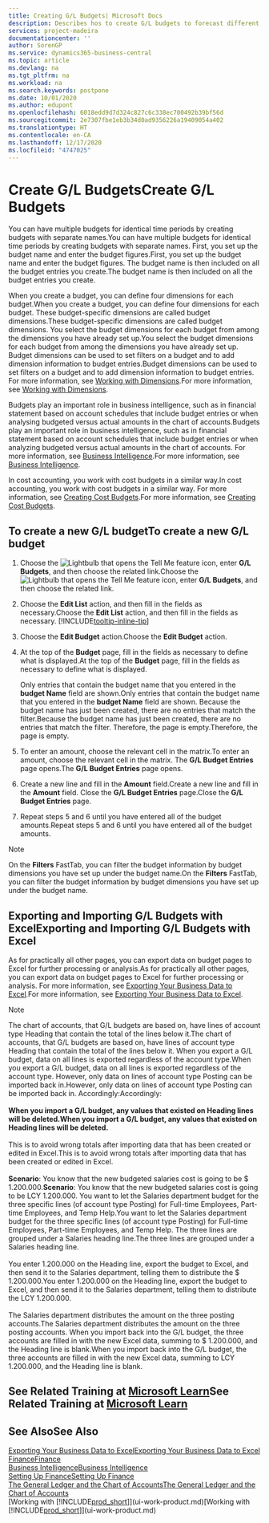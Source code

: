 ```yaml
---
title: Creating G/L Budgets| Microsoft Docs
description: Describes hos to create G/L budgets to forecast different financial activities and assign dimensions for business intelligence purposes.
services: project-madeira
documentationcenter: ''
author: SorenGP
ms.service: dynamics365-business-central
ms.topic: article
ms.devlang: na
ms.tgt_pltfrm: na
ms.workload: na
ms.search.keywords: postpone
ms.date: 10/01/2020
ms.author: edupont
ms.openlocfilehash: 6018edd9d7d324c827c6c338ec700492b39bf56d
ms.sourcegitcommit: 2e7307fbe1eb3b34d0ad9356226a19409054a402
ms.translationtype: HT
ms.contentlocale: en-CA
ms.lasthandoff: 12/17/2020
ms.locfileid: "4747025"
---
```

# <a name="create-gl-budgets"></a><span data-ttu-id="9d0c5-103">Create G/L Budgets</span><span class="sxs-lookup"><span data-stu-id="9d0c5-103">Create G/L Budgets</span></span>
<span data-ttu-id="9d0c5-104">You can have multiple budgets for identical time periods by creating budgets with separate names.</span><span class="sxs-lookup"><span data-stu-id="9d0c5-104">You can have multiple budgets for identical time periods by creating budgets with separate names.</span></span> <span data-ttu-id="9d0c5-105">First, you set up the budget name and enter the budget figures.</span><span class="sxs-lookup"><span data-stu-id="9d0c5-105">First, you set up the budget name and enter the budget figures.</span></span> <span data-ttu-id="9d0c5-106">The budget name is then included on all the budget entries you create.</span><span class="sxs-lookup"><span data-stu-id="9d0c5-106">The budget name is then included on all the budget entries you create.</span></span>  

<span data-ttu-id="9d0c5-107">When you create a budget, you can define four dimensions for each budget.</span><span class="sxs-lookup"><span data-stu-id="9d0c5-107">When you create a budget, you can define four dimensions for each budget.</span></span> <span data-ttu-id="9d0c5-108">These budget-specific dimensions are called budget dimensions.</span><span class="sxs-lookup"><span data-stu-id="9d0c5-108">These budget-specific dimensions are called budget dimensions.</span></span> <span data-ttu-id="9d0c5-109">You select the budget dimensions for each budget from among the dimensions you have already set up.</span><span class="sxs-lookup"><span data-stu-id="9d0c5-109">You select the budget dimensions for each budget from among the dimensions you have already set up.</span></span> <span data-ttu-id="9d0c5-110">Budget dimensions can be used to set filters on a budget and to add dimension information to budget entries.</span><span class="sxs-lookup"><span data-stu-id="9d0c5-110">Budget dimensions can be used to set filters on a budget and to add dimension information to budget entries.</span></span> <span data-ttu-id="9d0c5-111">For more information, see [Working with Dimensions](finance-dimensions.md).</span><span class="sxs-lookup"><span data-stu-id="9d0c5-111">For more information, see [Working with Dimensions](finance-dimensions.md).</span></span>

<span data-ttu-id="9d0c5-112">Budgets play an important role in business intelligence, such as in financial statement based on account schedules that include budget entries or when analysing budgeted versus actual amounts in the chart of accounts.</span><span class="sxs-lookup"><span data-stu-id="9d0c5-112">Budgets play an important role in business intelligence, such as in financial statement based on account schedules that include budget entries or when analyzing budgeted versus actual amounts in the chart of accounts.</span></span> <span data-ttu-id="9d0c5-113">For more information, see [Business Intelligence](bi.md).</span><span class="sxs-lookup"><span data-stu-id="9d0c5-113">For more information, see [Business Intelligence](bi.md).</span></span>

<span data-ttu-id="9d0c5-114">In cost accounting, you work with cost budgets in a similar way.</span><span class="sxs-lookup"><span data-stu-id="9d0c5-114">In cost accounting, you work with cost budgets in a similar way.</span></span> <span data-ttu-id="9d0c5-115">For more information, see [Creating Cost Budgets](finance-create-cost-budgets.md).</span><span class="sxs-lookup"><span data-stu-id="9d0c5-115">For more information, see [Creating Cost Budgets](finance-create-cost-budgets.md).</span></span>    

## <a name="to-create-a-new-gl-budget"></a><span data-ttu-id="9d0c5-116">To create a new G/L budget</span><span class="sxs-lookup"><span data-stu-id="9d0c5-116">To create a new G/L budget</span></span>  
1. <span data-ttu-id="9d0c5-117">Choose the ![Lightbulb that opens the Tell Me feature](media/ui-search/search_small.png "Tell me what you want to do") icon, enter **G/L Budgets**, and then choose the related link.</span><span class="sxs-lookup"><span data-stu-id="9d0c5-117">Choose the ![Lightbulb that opens the Tell Me feature](media/ui-search/search_small.png "Tell me what you want to do") icon, enter **G/L Budgets**, and then choose the related link.</span></span>  
2. <span data-ttu-id="9d0c5-118">Choose the **Edit List** action, and then fill in the fields as necessary.</span><span class="sxs-lookup"><span data-stu-id="9d0c5-118">Choose the **Edit List** action, and then fill in the fields as necessary.</span></span> [!INCLUDE[tooltip-inline-tip](includes/tooltip-inline-tip_md.md)]  
3. <span data-ttu-id="9d0c5-119">Choose the **Edit Budget** action.</span><span class="sxs-lookup"><span data-stu-id="9d0c5-119">Choose the **Edit Budget** action.</span></span>
4. <span data-ttu-id="9d0c5-120">At the top of the **Budget** page, fill in the fields as necessary to define what is displayed.</span><span class="sxs-lookup"><span data-stu-id="9d0c5-120">At the top of the **Budget** page, fill in the fields as necessary to define what is displayed.</span></span>  

    <span data-ttu-id="9d0c5-121">Only entries that contain the budget name that you entered in the **budget Name** field are shown.</span><span class="sxs-lookup"><span data-stu-id="9d0c5-121">Only entries that contain the budget name that you entered in the **budget Name** field are shown.</span></span> <span data-ttu-id="9d0c5-122">Because the budget name has just been created, there are no entries that match the filter.</span><span class="sxs-lookup"><span data-stu-id="9d0c5-122">Because the budget name has just been created, there are no entries that match the filter.</span></span> <span data-ttu-id="9d0c5-123">Therefore, the page is empty.</span><span class="sxs-lookup"><span data-stu-id="9d0c5-123">Therefore, the page is empty.</span></span>  
5. <span data-ttu-id="9d0c5-124">To enter an amount, choose the relevant cell in the matrix.</span><span class="sxs-lookup"><span data-stu-id="9d0c5-124">To enter an amount, choose the relevant cell in the matrix.</span></span> <span data-ttu-id="9d0c5-125">The **G/L Budget Entries** page opens.</span><span class="sxs-lookup"><span data-stu-id="9d0c5-125">The **G/L Budget Entries** page opens.</span></span>  
6. <span data-ttu-id="9d0c5-126">Create a new line and fill in the **Amount** field.</span><span class="sxs-lookup"><span data-stu-id="9d0c5-126">Create a new line and fill in the **Amount** field.</span></span> <span data-ttu-id="9d0c5-127">Close the **G/L Budget Entries** page.</span><span class="sxs-lookup"><span data-stu-id="9d0c5-127">Close the **G/L Budget Entries** page.</span></span>  
7. <span data-ttu-id="9d0c5-128">Repeat steps 5 and 6 until you have entered all of the budget amounts.</span><span class="sxs-lookup"><span data-stu-id="9d0c5-128">Repeat steps 5 and 6 until you have entered all of the budget amounts.</span></span>  

> [!NOTE]  
>  <span data-ttu-id="9d0c5-129">On the **Filters** FastTab, you can filter the budget information by budget dimensions you have set up under the budget name.</span><span class="sxs-lookup"><span data-stu-id="9d0c5-129">On the **Filters** FastTab, you can filter the budget information by budget dimensions you have set up under the budget name.</span></span>

## <a name="exporting-and-importing-gl-budgets-with-excel"></a><span data-ttu-id="9d0c5-130">Exporting and Importing G/L Budgets with Excel</span><span class="sxs-lookup"><span data-stu-id="9d0c5-130">Exporting and Importing G/L Budgets with Excel</span></span>
<span data-ttu-id="9d0c5-131">As for practically all other pages, you can export data on budget pages to Excel for further processing or analysis.</span><span class="sxs-lookup"><span data-stu-id="9d0c5-131">As for practically all other pages, you can export data on budget pages to Excel for further processing or analysis.</span></span> <span data-ttu-id="9d0c5-132">For more information, see [Exporting Your Business Data to Excel](about-export-data.md).</span><span class="sxs-lookup"><span data-stu-id="9d0c5-132">For more information, see [Exporting Your Business Data to Excel](about-export-data.md).</span></span>

> [!NOTE]
> <span data-ttu-id="9d0c5-133">The chart of accounts, that G/L budgets are based on, have lines of account type Heading that contain the total of the lines below it.</span><span class="sxs-lookup"><span data-stu-id="9d0c5-133">The chart of accounts, that G/L budgets are based on, have lines of account type Heading that contain the total of the lines below it.</span></span> <span data-ttu-id="9d0c5-134">When you export a G/L budget, data on all lines is exported regardless of the account type.</span><span class="sxs-lookup"><span data-stu-id="9d0c5-134">When you export a G/L budget, data on all lines is exported regardless of the account type.</span></span> <span data-ttu-id="9d0c5-135">However, only data on lines of account type Posting can be imported back in.</span><span class="sxs-lookup"><span data-stu-id="9d0c5-135">However, only data on lines of account type Posting can be imported back in.</span></span> <span data-ttu-id="9d0c5-136">Accordingly:</span><span class="sxs-lookup"><span data-stu-id="9d0c5-136">Accordingly:</span></span> <br /><br /> <span data-ttu-id="9d0c5-137">**When you import a G/L budget, any values that existed on Heading lines will be deleted.**</span><span class="sxs-lookup"><span data-stu-id="9d0c5-137">**When you import a G/L budget, any values that existed on Heading lines will be deleted.**</span></span> <br /><br /> <span data-ttu-id="9d0c5-138">This is to avoid wrong totals after importing data that has been created or edited in Excel.</span><span class="sxs-lookup"><span data-stu-id="9d0c5-138">This is to avoid wrong totals after importing data that has been created or edited in Excel.</span></span><br /><br /> <span data-ttu-id="9d0c5-139">**Scenario**: You know that the new budgeted salaries cost is going to be $ 1.200.000.</span><span class="sxs-lookup"><span data-stu-id="9d0c5-139">**Scenario**: You know that the new budgeted salaries cost is going to be LCY 1.200.000.</span></span> <span data-ttu-id="9d0c5-140">You want to let the Salaries department budget for the three specific lines (of account type Posting) for Full-time Employees, Part-time Employees, and Temp Help.</span><span class="sxs-lookup"><span data-stu-id="9d0c5-140">You want to let the Salaries department budget for the three specific lines (of account type Posting) for Full-time Employees, Part-time Employees, and Temp Help.</span></span> <span data-ttu-id="9d0c5-141">The three lines are grouped under a Salaries heading line.</span><span class="sxs-lookup"><span data-stu-id="9d0c5-141">The three lines are grouped under a Salaries heading line.</span></span><br /><br /><span data-ttu-id="9d0c5-142">You enter 1.200.000 on the Heading line, export the budget to Excel, and then send it to the Salaries department, telling them to distribute the $ 1.200.000.</span><span class="sxs-lookup"><span data-stu-id="9d0c5-142">You enter 1.200.000 on the Heading line, export the budget to Excel, and then send it to the Salaries department, telling them to distribute the LCY 1.200.000.</span></span><br /><br /> <span data-ttu-id="9d0c5-143">The Salaries department distributes the amount on the three posting accounts.</span><span class="sxs-lookup"><span data-stu-id="9d0c5-143">The Salaries department distributes the amount on the three posting accounts.</span></span> <span data-ttu-id="9d0c5-144">When you import back into the G/L budget, the three accounts are filled in with the new Excel data, summing to $ 1.200.000, and the Heading line is blank.</span><span class="sxs-lookup"><span data-stu-id="9d0c5-144">When you import back into the G/L budget, the three accounts are filled in with the new Excel data, summing to LCY 1.200.000, and the Heading line is blank.</span></span>

## <a name="see-related-training-at-microsoft-learn"></a><span data-ttu-id="9d0c5-145">See Related Training at [Microsoft Learn](/learn/modules/budgets-exchange-rates-dynamics-365-business-central/index)</span><span class="sxs-lookup"><span data-stu-id="9d0c5-145">See Related Training at [Microsoft Learn](/learn/modules/budgets-exchange-rates-dynamics-365-business-central/index)</span></span>

## <a name="see-also"></a><span data-ttu-id="9d0c5-146">See Also</span><span class="sxs-lookup"><span data-stu-id="9d0c5-146">See Also</span></span>
[<span data-ttu-id="9d0c5-147">Exporting Your Business Data to Excel</span><span class="sxs-lookup"><span data-stu-id="9d0c5-147">Exporting Your Business Data to Excel</span></span>](about-export-data.md)  
[<span data-ttu-id="9d0c5-148">Finance</span><span class="sxs-lookup"><span data-stu-id="9d0c5-148">Finance</span></span>](finance.md)  
[<span data-ttu-id="9d0c5-149">Business Intelligence</span><span class="sxs-lookup"><span data-stu-id="9d0c5-149">Business Intelligence</span></span>](bi.md)  
[<span data-ttu-id="9d0c5-150">Setting Up Finance</span><span class="sxs-lookup"><span data-stu-id="9d0c5-150">Setting Up Finance</span></span>](finance-setup-finance.md)  
[<span data-ttu-id="9d0c5-151">The General Ledger and the Chart of Accounts</span><span class="sxs-lookup"><span data-stu-id="9d0c5-151">The General Ledger and the Chart of Accounts</span></span>](finance-general-ledger.md)  
<span data-ttu-id="9d0c5-152">[Working with [!INCLUDE[prod_short](includes/prod_short.md)]](ui-work-product.md)</span><span class="sxs-lookup"><span data-stu-id="9d0c5-152">[Working with [!INCLUDE[prod_short](includes/prod_short.md)]](ui-work-product.md)</span></span>  
